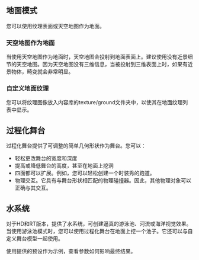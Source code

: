 ## 地面模式
您可以使用纹理表面或天空地图作为地面。

### 天空地图作为地面
当使用天空地图作为地面时，天空地图会投射到地面表面上。建议使用没有近景细节的天空地图。因为天空地图没有三维信息，当被投射到三维表面上时，如果有近景物体，畸变就会非常明显。

### 自定义地面纹理
您可以将纹理图像放入内容库的texture/ground文件夹中，以使其在地面纹理列表中显示。

## 过程化舞台
过程化舞台提供了可调整的简单几何形状作为舞台。您可以：
* 轻松更改舞台的宽度和深度
* 提高或降低舞台的高度，甚至在地面上挖洞
* 四面都可以扩展。例如，您可以轻松创建一个时装秀的跑道。
* 物理交互。它具有与舞台形状相匹配的物理碰撞器。因此，其他物理对象可以正确与其交互。

## 水系统
对于HD和RT版本，提供了水系统，可创建逼真的游泳池、河流或海洋视觉效果。当使用游泳池模式时，您可以使用过程化舞台在地面上挖一个池子。它还可以与自定义舞台模型一起使用。

使用提供的预设作为示例，查看参数如何影响最终结果。